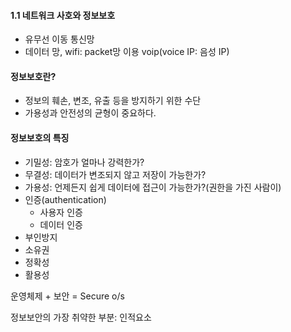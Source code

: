 #### 1.1 네트워크 사호와 정보보호
- 유무선 이동 통신망
- 데이터 망, wifi:  packet망 이용 voip(voice IP: 음성 IP)

#### 정보보호란?
- 정보의 훼손, 변조, 유출 등을 방지하기 위한 수단
- 가용성과 안전성의 균형이 중요하다.

#### 정보보호의 특징

- 기밀성: 암호가 얼마나 강력한가?
- 무결성: 데이터가 변조되지 않고 저장이 가능한가?
- 가용성: 언제든지 쉽게 데이터에 접근이 가능한가?(권한을 가진 사람이)
- 인증(authentication)
  - 사용자 인증
  - 데이터 인증
- 부인방지
- 소유권
- 정확성
- 활용성

운영체제 + 보안 = Secure o/s

정보보안의 가장 취약한 부분: 인적요소

